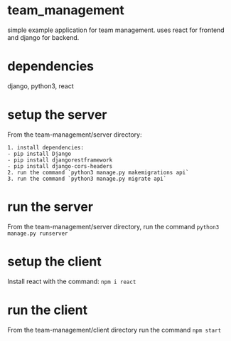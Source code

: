 # team_management
simple example application for team management. uses react for frontend and django for backend.

# dependencies
django, python3, react

# setup the server
From the team-management/server directory:

	1. install dependencies:
 	- pip install Django
	- pip install djangorestframework
	- pip install django-cors-headers
	2. run the command `python3 manage.py makemigrations api`
	3. run the command `python3 manage.py migrate api`


# run the server
From the team-management/server directory, run the command `python3 manage.py runserver`

# setup the client
Install react with the command: `npm i react`

# run the client
From the team-management/client directory run the command `npm start`

